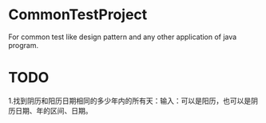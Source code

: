 # CommonTestProject
For common test like design pattern and any other application of java program.

# TODO
1.找到阴历和阳历日期相同的多少年内的所有天：输入：可以是阳历，也可以是阴历日期、年的区间、日期。
